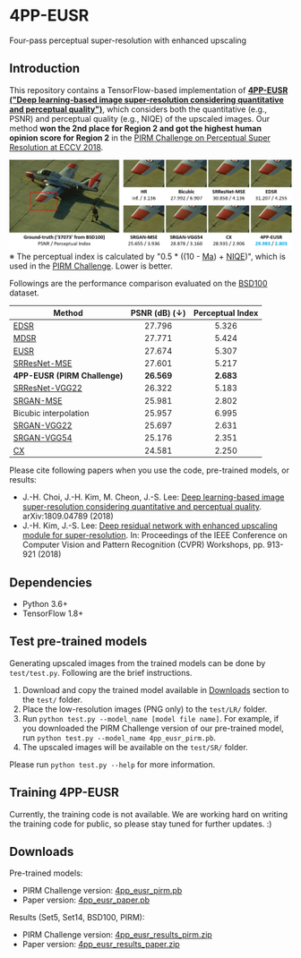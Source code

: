 # 4PP-EUSR
Four-pass perceptual super-resolution with enhanced upscaling


## Introduction
This repository contains a TensorFlow-based implementation of **[4PP-EUSR ("Deep learning-based image super-resolution considering quantitative and perceptual quality")](http://arxiv.org/abs/1809.04789)**, which considers both the quantitative (e.g., PSNR) and perceptual quality (e.g., NIQE) of the upscaled images.
Our method **won the 2nd place for Region 2 and got the highest human opinion score for Region 2** in the [PIRM Challenge on Perceptual Super Resolution at ECCV 2018](https://arxiv.org/abs/1809.07517).

![BSD100 - 37073](figures/bsd100_37073.png)
※ The perceptual index is calculated by "0.5 * ((10 - [Ma](https://sites.google.com/site/chaoma99/sr-metric)) + [NIQE](https://doi.org/10.1109/LSP.2012.2227726))", which is used in the [PIRM Challenge](https://www.pirm2018.org/PIRM-SR.html). Lower is better.

Followings are the performance comparison evaluated on the [BSD100](https://www2.eecs.berkeley.edu/Research/Projects/CS/vision/bsds/) dataset.

Method | PSNR (dB) (↓) | Perceptual Index
------------ | :---: | :---:
[EDSR](https://github.com/thstkdgus35/EDSR-PyTorch) | 27.796 | 5.326
[MDSR](https://github.com/thstkdgus35/EDSR-PyTorch) | 27.771 | 5.424
[EUSR](https://github.com/ghgh3269/EUSR-Tensorflow) | 27.674 | 5.307
[SRResNet-MSE](https://arxiv.org/abs/1609.04802) | 27.601 | 5.217
**4PP-EUSR (PIRM Challenge)** | **26.569** | **2.683**
[SRResNet-VGG22](https://arxiv.org/abs/1609.04802) | 26.322 | 5.183
[SRGAN-MSE](https://arxiv.org/abs/1609.04802) | 25.981 | 2.802
Bicubic interpolation | 25.957 | 6.995
[SRGAN-VGG22](https://arxiv.org/abs/1609.04802) | 25.697 | 2.631
[SRGAN-VGG54](https://arxiv.org/abs/1609.04802) | 25.176 | 2.351
[CX](https://arxiv.org/abs/1803.04626) | 24.581 | 2.250

Please cite following papers when you use the code, pre-trained models, or results:
- J.-H. Choi, J.-H. Kim, M. Cheon, J.-S. Lee: [Deep learning-based image super-resolution considering quantitative and perceptual quality](http://arxiv.org/abs/1809.04789). arXiv:1809.04789 (2018)
- J.-H. Kim, J.-S. Lee: [Deep residual network with enhanced upscaling module for super-resolution](http://openaccess.thecvf.com/content_cvpr_2018_workshops/w13/html/Kim_Deep_Residual_Network_CVPR_2018_paper.html). In: Proceedings of the IEEE Conference on Computer Vision and Pattern Recognition (CVPR) Workshops, pp. 913-921 (2018)

## Dependencies
- Python 3.6+
- TensorFlow 1.8+

## Test pre-trained models
Generating upscaled images from the trained models can be done by `test/test.py`.
Following are the brief instructions.

1. Download and copy the trained model available in [Downloads](#downloads) section to the `test/` folder.
2. Place the low-resolution images (PNG only) to the `test/LR/` folder.
3. Run `python test.py --model_name [model file name]`. For example, if you downloaded the PIRM Challenge version of our pre-trained model, run `python test.py --model_name 4pp_eusr_pirm.pb`.
4. The upscaled images will be available on the `test/SR/` folder.

Please run `python test.py --help` for more information.

## Training 4PP-EUSR
Currently, the training code is not available.
We are working hard on writing the training code for public, so please stay tuned for further updates. :)

## Downloads
Pre-trained models:
- PIRM Challenge version: [4pp_eusr_pirm.pb](http://mcml.yonsei.ac.kr/files/4pp_eusr/4pp_eusr_pirm.pb)
- Paper version: [4pp_eusr_paper.pb](http://mcml.yonsei.ac.kr/files/4pp_eusr/4pp_eusr_paper.pb)

Results (Set5, Set14, BSD100, PIRM):
- PIRM Challenge version: [4pp_eusr_results_pirm.zip](http://mcml.yonsei.ac.kr/files/4pp_eusr/4pp_eusr_results_pirm.zip)
- Paper version: [4pp_eusr_results_paper.zip](http://mcml.yonsei.ac.kr/files/4pp_eusr/4pp_eusr_results_paper.zip)
